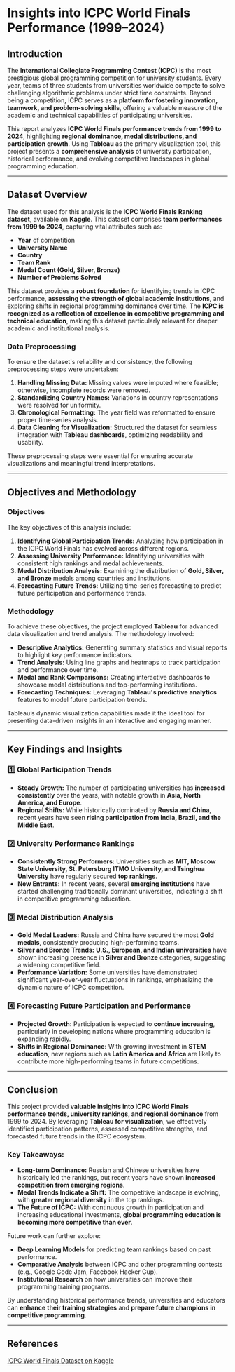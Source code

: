 # Insights into ICPC World Finals Performance (1999–2024)

## Introduction
The **International Collegiate Programming Contest (ICPC)** is the most prestigious global programming competition for university students. Every year, teams of three students from universities worldwide compete to solve challenging algorithmic problems under strict time constraints. Beyond being a competition, ICPC serves as a **platform for fostering innovation, teamwork, and problem-solving skills**, offering a valuable measure of the academic and technical capabilities of participating universities.

This report analyzes **ICPC World Finals performance trends from 1999 to 2024**, highlighting **regional dominance, medal distributions, and participation growth**. Using **Tableau** as the primary visualization tool, this project presents a **comprehensive analysis** of university participation, historical performance, and evolving competitive landscapes in global programming education.

---

## Dataset Overview
The dataset used for this analysis is the **ICPC World Finals Ranking dataset**, available on **Kaggle**. This dataset comprises **team performances from 1999 to 2024**, capturing vital attributes such as:
- **Year** of competition
- **University Name**
- **Country**
- **Team Rank**
- **Medal Count (Gold, Silver, Bronze)**
- **Number of Problems Solved**

This dataset provides a **robust foundation** for identifying trends in ICPC performance, **assessing the strength of global academic institutions**, and exploring shifts in regional programming dominance over time. The **ICPC is recognized as a reflection of excellence in competitive programming and technical education**, making this dataset particularly relevant for deeper academic and institutional analysis.

### Data Preprocessing
To ensure the dataset's reliability and consistency, the following preprocessing steps were undertaken:
1. **Handling Missing Data:** Missing values were imputed where feasible; otherwise, incomplete records were removed.
2. **Standardizing Country Names:** Variations in country representations were resolved for uniformity.
3. **Chronological Formatting:** The year field was reformatted to ensure proper time-series analysis.
4. **Data Cleaning for Visualization:** Structured the dataset for seamless integration with **Tableau dashboards**, optimizing readability and usability.

These preprocessing steps were essential for ensuring accurate visualizations and meaningful trend interpretations.

---

## Objectives and Methodology
### **Objectives**
The key objectives of this analysis include:
1. **Identifying Global Participation Trends:** Analyzing how participation in the ICPC World Finals has evolved across different regions.
2. **Assessing University Performance:** Identifying universities with consistent high rankings and medal achievements.
3. **Medal Distribution Analysis:** Examining the distribution of **Gold, Silver, and Bronze** medals among countries and institutions.
4. **Forecasting Future Trends:** Utilizing time-series forecasting to predict future participation and performance trends.

### **Methodology**
To achieve these objectives, the project employed **Tableau** for advanced data visualization and trend analysis. The methodology involved:
- **Descriptive Analytics:** Generating summary statistics and visual reports to highlight key performance indicators.
- **Trend Analysis:** Using line graphs and heatmaps to track participation and performance over time.
- **Medal and Rank Comparisons:** Creating interactive dashboards to showcase medal distributions and top-performing institutions.
- **Forecasting Techniques:** Leveraging **Tableau's predictive analytics** features to model future participation trends.

Tableau’s dynamic visualization capabilities made it the ideal tool for presenting data-driven insights in an interactive and engaging manner.

---

## Key Findings and Insights
### **1️⃣ Global Participation Trends**
- **Steady Growth:** The number of participating universities has **increased consistently** over the years, with notable growth in **Asia, North America, and Europe**.
- **Regional Shifts:** While historically dominated by **Russia and China**, recent years have seen **rising participation from India, Brazil, and the Middle East**.

### **2️⃣ University Performance Rankings**
- **Consistently Strong Performers:** Universities such as **MIT, Moscow State University, St. Petersburg ITMO University, and Tsinghua University** have regularly secured **top rankings**.
- **New Entrants:** In recent years, several **emerging institutions** have started challenging traditionally dominant universities, indicating a shift in competitive programming education.

### **3️⃣ Medal Distribution Analysis**
- **Gold Medal Leaders:** Russia and China have secured the most **Gold medals**, consistently producing high-performing teams.
- **Silver and Bronze Trends:** **U.S., European, and Indian universities** have shown increasing presence in **Silver and Bronze** categories, suggesting a widening competitive field.
- **Performance Variation:** Some universities have demonstrated significant year-over-year fluctuations in rankings, emphasizing the dynamic nature of ICPC competition.

### **4️⃣ Forecasting Future Participation and Performance**
- **Projected Growth:** Participation is expected to **continue increasing**, particularly in developing nations where programming education is expanding rapidly.
- **Shifts in Regional Dominance:** With growing investment in **STEM education**, new regions such as **Latin America and Africa** are likely to contribute more high-performing teams in future competitions.

---

## Conclusion
This project provided **valuable insights into ICPC World Finals performance trends, university rankings, and regional dominance** from 1999 to 2024. By leveraging **Tableau for visualization**, we effectively identified participation patterns, assessed competitive strengths, and forecasted future trends in the ICPC ecosystem.

### **Key Takeaways:**
- **Long-term Dominance:** Russian and Chinese universities have historically led the rankings, but recent years have shown **increased competition from emerging regions**.
- **Medal Trends Indicate a Shift:** The competitive landscape is evolving, with **greater regional diversity** in the top rankings.
- **The Future of ICPC:** With continuous growth in participation and increasing educational investments, **global programming education is becoming more competitive than ever**.

Future work can further explore:
- **Deep Learning Models** for predicting team rankings based on past performance.
- **Comparative Analysis** between ICPC and other programming contests (e.g., Google Code Jam, Facebook Hacker Cup).
- **Institutional Research** on how universities can improve their programming training programs.

By understanding historical performance trends, universities and educators can **enhance their training strategies** and **prepare future champions in competitive programming**.

---

## References
[ICPC World Finals Dataset on Kaggle](https://www.kaggle.com/datasets/justinianus/icpc-world-finals-ranking-since-1999)


